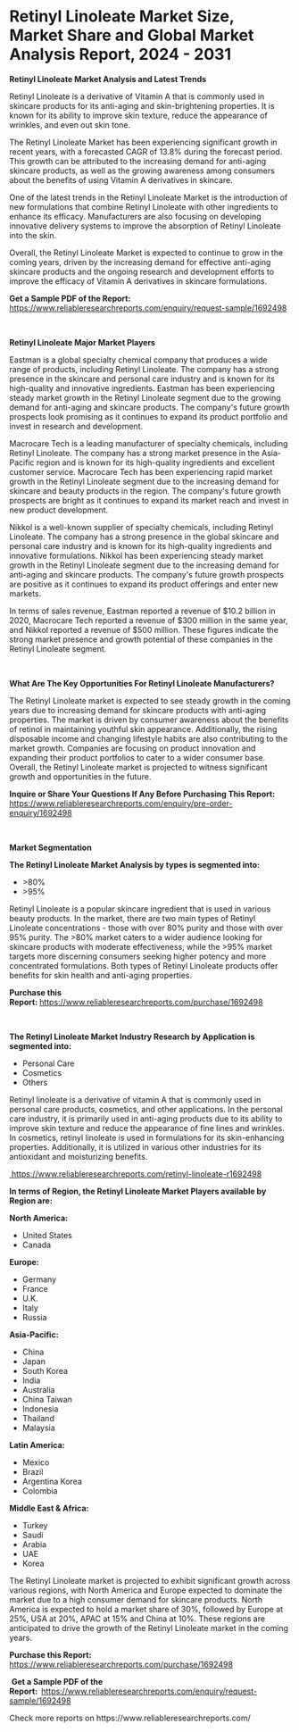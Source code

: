 <p><h1>Retinyl Linoleate Market Size, Market Share and Global Market Analysis Report, 2024 - 2031</h1></p><p><strong>Retinyl Linoleate Market Analysis and Latest Trends</strong></p>
<p><p>Retinyl Linoleate is a derivative of Vitamin A that is commonly used in skincare products for its anti-aging and skin-brightening properties. It is known for its ability to improve skin texture, reduce the appearance of wrinkles, and even out skin tone.</p><p>The Retinyl Linoleate Market has been experiencing significant growth in recent years, with a forecasted CAGR of 13.8% during the forecast period. This growth can be attributed to the increasing demand for anti-aging skincare products, as well as the growing awareness among consumers about the benefits of using Vitamin A derivatives in skincare.</p><p>One of the latest trends in the Retinyl Linoleate Market is the introduction of new formulations that combine Retinyl Linoleate with other ingredients to enhance its efficacy. Manufacturers are also focusing on developing innovative delivery systems to improve the absorption of Retinyl Linoleate into the skin.</p><p>Overall, the Retinyl Linoleate Market is expected to continue to grow in the coming years, driven by the increasing demand for effective anti-aging skincare products and the ongoing research and development efforts to improve the efficacy of Vitamin A derivatives in skincare formulations.</p></p>
<p><strong>Get a Sample PDF of the Report:&nbsp;</strong> <a href="https://www.reliableresearchreports.com/enquiry/request-sample/1692498">https://www.reliableresearchreports.com/enquiry/request-sample/1692498</a></p>
<p>&nbsp;</p>
<p><strong>Retinyl Linoleate Major Market Players</strong></p>
<p><p>Eastman is a global specialty chemical company that produces a wide range of products, including Retinyl Linoleate. The company has a strong presence in the skincare and personal care industry and is known for its high-quality and innovative ingredients. Eastman has been experiencing steady market growth in the Retinyl Linoleate segment due to the growing demand for anti-aging and skincare products. The company's future growth prospects look promising as it continues to expand its product portfolio and invest in research and development.</p><p>Macrocare Tech is a leading manufacturer of specialty chemicals, including Retinyl Linoleate. The company has a strong market presence in the Asia-Pacific region and is known for its high-quality ingredients and excellent customer service. Macrocare Tech has been experiencing rapid market growth in the Retinyl Linoleate segment due to the increasing demand for skincare and beauty products in the region. The company's future growth prospects are bright as it continues to expand its market reach and invest in new product development.</p><p>Nikkol is a well-known supplier of specialty chemicals, including Retinyl Linoleate. The company has a strong presence in the global skincare and personal care industry and is known for its high-quality ingredients and innovative formulations. Nikkol has been experiencing steady market growth in the Retinyl Linoleate segment due to the increasing demand for anti-aging and skincare products. The company's future growth prospects are positive as it continues to expand its product offerings and enter new markets.</p><p>In terms of sales revenue, Eastman reported a revenue of $10.2 billion in 2020, Macrocare Tech reported a revenue of $300 million in the same year, and Nikkol reported a revenue of $500 million. These figures indicate the strong market presence and growth potential of these companies in the Retinyl Linoleate segment.</p></p>
<p>&nbsp;</p>
<p><strong>What Are The Key Opportunities For Retinyl Linoleate Manufacturers?</strong></p>
<p><p>The Retinyl Linoleate market is expected to see steady growth in the coming years due to increasing demand for skincare products with anti-aging properties. The market is driven by consumer awareness about the benefits of retinol in maintaining youthful skin appearance. Additionally, the rising disposable income and changing lifestyle habits are also contributing to the market growth. Companies are focusing on product innovation and expanding their product portfolios to cater to a wider consumer base. Overall, the Retinyl Linoleate market is projected to witness significant growth and opportunities in the future.</p></p>
<p><strong>Inquire or Share Your Questions If Any Before Purchasing This Report:</strong> <a href="https://www.reliableresearchreports.com/enquiry/pre-order-enquiry/1692498">https://www.reliableresearchreports.com/enquiry/pre-order-enquiry/1692498</a></p>
<p>&nbsp;</p>
<p><strong>Market Segmentation</strong></p>
<p><strong>The Retinyl Linoleate Market Analysis by types is segmented into:</strong></p>
<p><ul><li>>80%</li><li>>95%</li></ul></p>
<p><p>Retinyl Linoleate is a popular skincare ingredient that is used in various beauty products. In the market, there are two main types of Retinyl Linoleate concentrations - those with over 80% purity and those with over 95% purity. The >80% market caters to a wider audience looking for skincare products with moderate effectiveness, while the >95% market targets more discerning consumers seeking higher potency and more concentrated formulations. Both types of Retinyl Linoleate products offer benefits for skin health and anti-aging properties.</p></p>
<p><strong>Purchase this Report:&nbsp;</strong><a href="https://www.reliableresearchreports.com/purchase/1692498">https://www.reliableresearchreports.com/purchase/1692498</a></p>
<p>&nbsp;</p>
<p><strong>The Retinyl Linoleate Market Industry Research by Application is segmented into:</strong></p>
<p><ul><li>Personal Care</li><li>Cosmetics</li><li>Others</li></ul></p>
<p><p>Retinyl linoleate is a derivative of vitamin A that is commonly used in personal care products, cosmetics, and other applications. In the personal care industry, it is primarily used in anti-aging products due to its ability to improve skin texture and reduce the appearance of fine lines and wrinkles. In cosmetics, retinyl linoleate is used in formulations for its skin-enhancing properties. Additionally, it is utilized in various other industries for its antioxidant and moisturizing benefits.</p></p>
<p><a href="https://www.reliableresearchreports.com/retinyl-linoleate-r1692498">&nbsp;https://www.reliableresearchreports.com/retinyl-linoleate-r1692498</a></p>
<p><strong>In terms of Region, the Retinyl Linoleate Market Players available by Region are:</strong></p>
<p>
    <p> <strong> North America: </strong>
        <ul>
            <li>United States</li>
            <li>Canada</li>
        </ul>
        </p> 
    <p> <strong> Europe: </strong>
        <ul>
            <li>Germany</li>
            <li>France</li>
            <li>U.K.</li>
            <li>Italy</li>
            <li>Russia</li>
        </ul>
        </p> 
    <p> <strong> Asia-Pacific: </strong>
        <ul>
            <li>China</li>
            <li>Japan</li>
            <li>South Korea</li>
            <li>India</li>
            <li>Australia</li>
            <li>China Taiwan</li>
            <li>Indonesia</li>
            <li>Thailand</li>
            <li>Malaysia</li>
        </ul>
        </p> 
    <p> <strong> Latin America: </strong>
        <ul>
            <li>Mexico</li>
            <li>Brazil</li>
            <li>Argentina Korea</li>
            <li>Colombia</li>
        </ul>
        </p> 
    <p> <strong> Middle East & Africa: </strong>
        <ul>
            <li>Turkey</li>
            <li>Saudi</li>
            <li>Arabia</li>
            <li>UAE</li>
            <li>Korea</li>
        </ul>
    </p>
    </p>
<p><p>The Retinyl Linoleate market is projected to exhibit significant growth across various regions, with North America and Europe expected to dominate the market due to a high consumer demand for skincare products. North America is expected to hold a market share of 30%, followed by Europe at 25%, USA at 20%, APAC at 15% and China at 10%. These regions are anticipated to drive the growth of the Retinyl Linoleate market in the coming years.</p></p>
<p><strong>Purchase this Report: </strong><a href="https://www.reliableresearchreports.com/purchase/1692498">https://www.reliableresearchreports.com/purchase/1692498</a></p>
<p>&nbsp;<strong>Get a Sample PDF of the Report:&nbsp;&nbsp;</strong><a href="https://www.reliableresearchreports.com/enquiry/request-sample/1692498">https://www.reliableresearchreports.com/enquiry/request-sample/1692498</a></p>
<p><strong></strong></p>
<p>Check more reports on https://www.reliableresearchreports.com/</p>